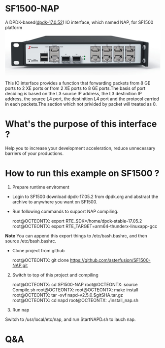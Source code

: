 # SF1500-NAP
A DPDK-based([dpdk-17.0.52](http://fast.dpdk.org/rel/dpdk-17.05.2.tar.xz)) IO interface, which named NAP,  for SF1500 platform
![](https://github.com/asterfusion/SF1500-OSAutoInstaller/blob/master/Docs/SF1500_front.jpg) 

This IO interface provides a function that forwarding packets from 8 GE ports to 2 XE ports or from 2 XE ports to 8 GE ports.The basis of port deciding is based on the L3 source IP address, the L3 destinition IP address, the source L4 port, the destinition L4 port and the protocol carried in each packets.The section which not privided by packet will treated as 0.

# What's the purpose of this interface ?
Help you to increase your development acceleration, reduce unnecessary barriers of your productions.

# How to run this example on SF1500 ?

1. Prepare runtime enviroment

  - Login to SF1500 download dpdk-17.05.2 from dpdk.org and abstract the archive to anywhere you want on SF1500.

  - Run following commands to support NAP compiling.

	root@OCTEONTX: export RTE_SDK=/home/dpdk-stable-17.05.2
	root@OCTEONTX: export RTE_TARGET=arm64-thunderx-linuxapp-gcc

  **Note** You can append this export things to /etc/bash.bashrc, and then source /etc/bash.bashrc.

  - Clone project from github

	root@OCTEONTX: git clone https://github.com/asterfusion/SF1500-NAP.git
  
2. Switch to top of this project and compiling
	
	root@OCTEONTX: cd SF1500-NAP
	root@OCTEONTX: source Compile.sh
	root@OCTEONTX: <wait for compile finished>
	root@OCTEONTX: make install
	root@OCTEONTX: tar -xvf napd-v2.5.0.$gitSHA.tar.gz
	root@OCTEONTX: cd napd
	root@OCTEONTX: ./install_nap.sh

3. Run nap

  Switch to /usr/local/etc/nap, and run StartNAPD.sh to lauch nap.
  
  
# Q&A
